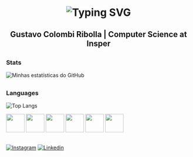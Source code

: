<h1 align="center">
  <img 
    src="https://readme-typing-svg.demolab.com?font=Poppins&size=40&center=true&duration=3000&pause=100&color=AAAAAA&width=500&height=70&lines=Hi+There!;Welcome+to+my+GitHub!" 
    alt="Typing SVG" />
</h1>

<h2 align="center">Gustavo Colombi Ribolla | Computer Science at Insper</h2>

##

### Stats

![Minhas estatísticas do GitHub](https://github-readme-stats.vercel.app/api?username=gustavoribolla&show_icons=true&hide_rank=true&theme=radical&hide=stars,prs_reviewed&show=reviews,prs_merged_percentage&count_private=true)

## 

### Languages

![Top Langs](https://github-readme-stats.vercel.app/api/top-langs/?username=gustavoribolla&hide_progress=true&theme=radical)

<div style="display: inline-block">
  <img src="https://cdn.jsdelivr.net/gh/devicons/devicon@latest/icons/jupyter/jupyter-original.svg" width="50" />
  <img src="https://cdn.jsdelivr.net/gh/devicons/devicon@latest/icons/python/python-original.svg" width="50" />
  <img src="https://cdn.jsdelivr.net/gh/devicons/devicon@latest/icons/java/java-original.svg" width="50" />
  <img src="https://cdn.jsdelivr.net/gh/devicons/devicon@latest/icons/html5/html5-original.svg" width="50" />
  <img src="https://cdn.jsdelivr.net/gh/devicons/devicon@latest/icons/css3/css3-original.svg" width="50" />
  <img src="https://cdn.jsdelivr.net/gh/devicons/devicon@latest/icons/javascript/javascript-original.svg" width="50" />
</div>

##

[![Instagram](https://img.shields.io/badge/Instagram-E4405F?style=for-the-badge&logo=instagram&logoColor=white)](https://instagram.com/gustavo_ribolla)
[![Linkedin](https://img.shields.io/badge/LinkedIn-0077B5?style=for-the-badge&logo=linkedin&logoColor=white)](https://www.linkedin.com/in/gustavoribolla)
